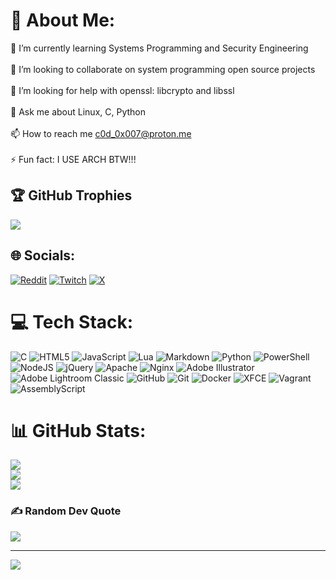 # 💫 About Me:

🌱 I’m currently learning Systems Programming and Security Engineering<br><br>👯 I’m looking to collaborate on system programming open source projects<br><br>🤝 I’m looking for help with openssl: libcrypto and libssl<br><br>💬 Ask me about Linux, C, Python<br><br>📫 How to reach me c0d_0x007@proton.me<br><br>⚡ Fun fact: I USE ARCH BTW!!!

## 🏆 GitHub Trophies

![](https://github-profile-trophy.vercel.app/?username=c0d-0x&theme=radical&no-frame=false&no-bg=false&margin-w=4)

## 🌐 Socials:

[![Reddit](https://img.shields.io/badge/Reddit-%23FF4500.svg?logo=Reddit&logoColor=white)](https://reddit.com/user/cluxes) [![Twitch](https://img.shields.io/badge/Twitch-%239146FF.svg?logo=Twitch&logoColor=white)](https://twitch.tv/c0d_0x) [![X](https://img.shields.io/badge/X-black.svg?logo=X&logoColor=white)](https://x.com/bluzsh0x01)

# 💻 Tech Stack:

![C](https://img.shields.io/badge/c-%2300599C.svg?style=flat&logo=c&logoColor=white) ![HTML5](https://img.shields.io/badge/html5-%23E34F26.svg?style=flat&logo=html5&logoColor=white) ![JavaScript](https://img.shields.io/badge/javascript-%23323330.svg?style=flat&logo=javascript&logoColor=%23F7DF1E) ![Lua](https://img.shields.io/badge/lua-%232C2D72.svg?style=flat&logo=lua&logoColor=white) ![Markdown](https://img.shields.io/badge/markdown-%23000000.svg?style=flat&logo=markdown&logoColor=white) ![Python](https://img.shields.io/badge/python-3670A0?style=flat&logo=python&logoColor=ffdd54) ![PowerShell](https://img.shields.io/badge/PowerShell-%235391FE.svg?style=flat&logo=powershell&logoColor=white) ![NodeJS](https://img.shields.io/badge/node.js-6DA55F?style=flat&logo=node.js&logoColor=white) ![jQuery](https://img.shields.io/badge/jquery-%230769AD.svg?style=flat&logo=jquery&logoColor=white) ![Apache](https://img.shields.io/badge/apache-%23D42029.svg?style=flat&logo=apache&logoColor=white) ![Nginx](https://img.shields.io/badge/nginx-%23009639.svg?style=flat&logo=nginx&logoColor=white) ![Adobe Illustrator](https://img.shields.io/badge/adobe%20illustrator-%23FF9A00.svg?style=flat&logo=adobe%20illustrator&logoColor=white) ![Adobe Lightroom Classic](https://img.shields.io/badge/Adobe%20Lightroom%20Classic-31A8FF.svg?style=flat&logo=Adobe%20Lightroom%20Classic&logoColor=white) ![GitHub](https://img.shields.io/badge/github-%23121011.svg?style=flat&logo=github&logoColor=white) ![Git](https://img.shields.io/badge/git-%23F05033.svg?style=flat&logo=git&logoColor=white) ![Docker](https://img.shields.io/badge/docker-%230db7ed.svg?style=flat&logo=docker&logoColor=white) ![XFCE](https://img.shields.io/badge/XFCE-%232284F2.svg?style=flat&logo=xfce&logoColor=white) ![Vagrant](https://img.shields.io/badge/vagrant-%231563FF.svg?style=flat&logo=vagrant&logoColor=white) ![AssemblyScript](https://img.shields.io/badge/assembly%20script-%23000000.svg?style=flat&logo=assemblyscript&logoColor=white)

# 📊 GitHub Stats:

![](https://github-readme-stats.vercel.app/api?username=c0d-0x&theme=transparent&hide_border=false&include_all_commits=true&count_private=true)<br/>
![](https://github-readme-streak-stats.herokuapp.com/?user=c0d-0x&theme=transparent&hide_border=false)<br/>
![](https://github-readme-stats.vercel.app/api/top-langs/?username=c0d-0x&theme=transparent&hide_border=false&include_all_commits=true&count_private=true&layout=compact)

### ✍️ Random Dev Quote

![](https://quotes-github-readme.vercel.app/api?type=horizontal&theme=tokyonight)

---

[![](https://visitcount.itsvg.in/api?id=c0d-0x&label=Profile%20Views&icon=1&pretty=false)](https://visitcount.itsvg.in)

<!-- [![](https://visitcount.itsvg.in/api?id=c0d-0x&icon=2&color=0)](https://visitcount.itsvg.in) -->

<!-- Proudly created with GPRM ( https://gprm.itsvg.in ) -->
